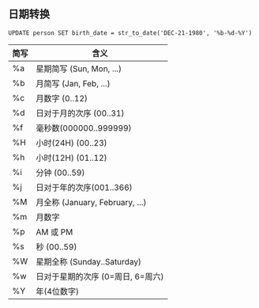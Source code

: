 ## 日期转换
`UPDATE person SET birth_date = str_to_date('DEC-21-1980', '%b-%d-%Y')`

| 简写 | 含义                               |
| --- | ---                                |
| %a  | 星期简写 (Sun, Mon, ...)            |
| %b  | 月简写 (Jan, Feb, ...)              |
| %c  | 月数字 (0..12)                    |
| %d  | 日对于月的次序 (00..31)              |
| %f  | 毫秒数(000000..999999)             |
| %H  | 小时(24H) (00..23)                 |
| %h  | 小时(12H) (01..12)                 |
| %i  | 分钟 (00..59)                      |
| %j  | 日对于年的次序(001..366)             |
| %M  | 月全称 (January, February, ...)    |
| %m  | 月数字                             |
| %p  | AM 或 PM                           |
| %s  | 秒 (00..59)                        |
| %W  | 星期全称 (Sunday..Saturday)         |
| %w  | 日对于星期的次序 (0=周日, 6=周六)      |
| %Y  | 年(4位数字)                         |
